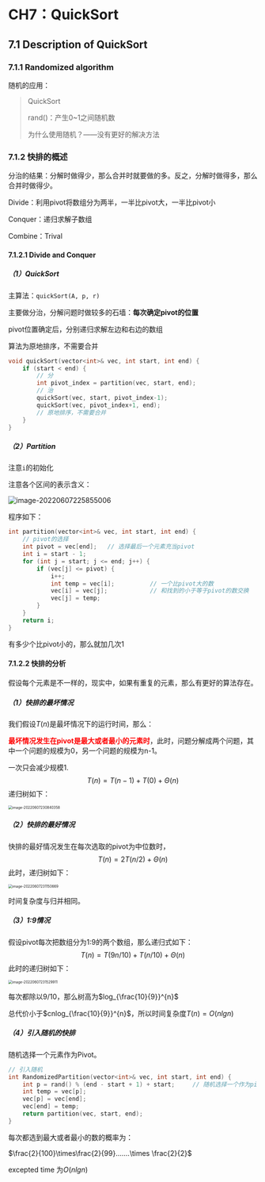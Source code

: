 # CH7：QuickSort

## 7.1 Description of QuickSort

### 7.1.1 Randomized algorithm

随机的应用：

> QuickSort
>
> rand()：产生0~1之间随机数
>
> 为什么使用随机？——没有更好的解决方法

### 7.1.2 快排的概述

分治的结果：分解时做得少，那么合并时就要做的多。反之，分解时做得多，那么合并时做得少。

Divide：利用pivot将数组分为两半，一半比pivot大，一半比pivot小

Conquer：递归求解子数组

Combine：Trival

#### 7.1.2.1 Divide and Conquer

##### （1）QuickSort

主算法：`quickSort(A, p, r)`

主要做分治，分解问题时做较多的石墙：**每次确定pivot的位置**

pivot位置确定后，分别递归求解左边和右边的数组

算法为原地排序，不需要合并

```cpp
void quickSort(vector<int>& vec, int start, int end) {
	if (start < end) {
		// 分
		int pivot_index = partition(vec, start, end);
		// 治 
		quickSort(vec, start, pivot_index-1);
		quickSort(vec, pivot_index+1, end); 
		// 原地排序，不需要合并 
	}
}
```

##### （2）Partition

注意`i`的初始化

注意各个区间的表示含义：

![image-20220607225855006](C:/Users/%E5%AD%99%E8%95%B4%E7%90%A6/AppData/Roaming/Typora/typora-user-images/image-20220607225855006.png)

程序如下：

```cpp
int partition(vector<int>& vec, int start, int end) {
	// pivot的选择
	int pivot = vec[end];	// 选择最后一个元素充当pivot
	int i = start - 1;
	for (int j = start; j <= end; j++) {
		if (vec[j] <= pivot) {
			i++;
			int temp = vec[i];			// 一个比pivot大的数 
			vec[i] = vec[j];			// 和找到的小于等于pivot的数交换 
			vec[j] = temp;
		}
	} 
	return i;
}
```

有多少个比pivot小的，那么就加几次1

#### 7.1.2.2 快排的分析

假设每个元素是不一样的，现实中，如果有重复的元素，那么有更好的算法存在。

##### （1）快排的最坏情况

我们假设$T(n)$是最坏情况下的运行时间，那么：

<font color = red>**最坏情况发生在pivot是最大或者最小的元素时**</font>，此时，问题分解成两个问题，其中一个问题的规模为0，另一个问题的规模为n-1。

一次只会减少规模1.
$$
T(n) = T(n-1) + T(0) +\Theta(n)
$$
递归树如下：

<img src="C:/Users/%E5%AD%99%E8%95%B4%E7%90%A6/AppData/Roaming/Typora/typora-user-images/image-20220607230840358.png" alt="image-20220607230840358" style="zoom:50%;" />

##### （2）快排的最好情况

快排的最好情况发生在每次选取的pivot为中位数时，
$$
T(n) = 2T(n/2) +\Theta(n)
$$
此时，递归树如下：

<img src="C:/Users/%E5%AD%99%E8%95%B4%E7%90%A6/AppData/Roaming/Typora/typora-user-images/image-20220607231150669.png" alt="image-20220607231150669" style="zoom:50%;" />

时间复杂度与归并相同。

##### （3）1:9情况

假设pivot每次把数组分为1:9的两个数组，那么递归式如下：
$$
T(n) = T(9n/10)+T(n/10) +\Theta(n)
$$
此时的递归树如下：

<img src="C:/Users/%E5%AD%99%E8%95%B4%E7%90%A6/AppData/Roaming/Typora/typora-user-images/image-20220607231529911.png" alt="image-20220607231529911" style="zoom:50%;" />

每次都除以$9/10$，那么树高为$log_{\frac{10}{9}}^{n}$

总代价小于$cnlog_{\frac{10}{9}}^{n}$，所以时间复杂度$T(n) = O(nlgn)$

##### （4）引入随机的快排

随机选择一个元素作为Pivot。

```cpp
// 引入随机
int RandomizedPartition(vector<int>& vec, int start, int end) {
	int p = rand() % (end - start + 1) + start;		// 随机选择一个作为pivot
	int temp = vec[p];
	vec[p] = vec[end];
	vec[end] = temp; 
	return partition(vec, start, end);
}
```

每次都选到最大或者最小的数的概率为：

$\frac{2}{100}\times\frac{2}{99}.......\times \frac{2}{2}$

excepted time 为$O(nlgn)$
